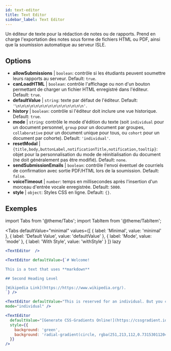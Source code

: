 ```yaml
---
id: text-editor
title: Text Editor
sidebar_label: Text Editor
---
```


Un éditeur de texte pour la rédaction de notes ou de rapports. Prend en charge l'exportation des notes sous forme de fichiers HTML ou PDF, ainsi que la soumission automatique au serveur ISLE.

## Options

* __allowSubmissions__ | `boolean`: contrôle si les étudiants peuvent soumettre leurs rapports au serveur. Default: `true`.
* __canLoadHTML__ | `boolean`: contrôle l'affichage ou non d'un bouton permettant de charger un fichier HTML enregistré dans l'éditeur. Default: `true`.
* __defaultValue__ | `string`: texte par défaut de l'éditeur. Default: `'\n\n\n\n\n\n\n\n\n\n\n\n\n\n\n'`.
* __history__ | `boolean`: contrôle si l'éditeur doit inclure une vue historique. Default: `true`.
* __mode__ | `string`: contrôle le mode d'édition du texte (soit `individual` pour un document personnel, `group` pour un document par groupes, `collaborative` pour un document unique pour tous, ou `cohort` pour un document par cohorte). Default: `'individual'`.
* __resetModal__ | `{title,body,buttonLabel,notificationTitle,notification,tooltip}`: objet pour la personnalisation du mode de réinitialisation du document (ne doit généralement pas être modifié). Default: `none`.
* __sendSubmissionEmails__ | `boolean`: contrôle l'envoi éventuel de courriels de confirmation avec sortie PDF/HTML lors de la soumission. Default: `false`.
* __voiceTimeout__ | `number`: temps en millisecondes après l'insertion d'un morceau d'entrée vocale enregistrée. Default: `5000`.
* __style__ | `object`: Styles CSS en ligne. Default: `{}`.


## Exemples

import Tabs from '@theme/Tabs';
import TabItem from '@theme/TabItem';

<Tabs
    defaultValue="minimal"
    values={[
        { label: 'Minimal', value: 'minimal' },
        { label: 'Default Value', value: 'defaultValue' },
        { label: 'Mode', value: 'mode' },
        { label: 'With Style', value: 'withStyle' }
    ]}
    lazy
>

<TabItem value="minimal">

```jsx live
<TextEditor  />
```

</TabItem>

<TabItem value="defaultValue">

```jsx live
<TextEditor defaultValue={`# Welcome!

This is a text that uses **markdown**

## Second Heading Level

[Wikipedia Link](https://https://www.wikipedia.org/).
`} />
```

</TabItem>

<TabItem value="mode">

```jsx live
<TextEditor defaultValue="This is reserved for an individual. But you can also allow groups, students cohorts, or everybody to join in and work collaboratively (setting the mode option will only have an effect in a live lesson, not this preview)." 
mode="individual" />
```

</TabItem>

<TabItem value="withStyle">

```jsx live
<TextEditor  
  defaultValue="[Generate CSS-Gradients Online!](https://cssgradient.io/)"
  style={{ 
    background: 'green',
    background: 'radial-gradient(circle, rgba(251,213,112,0.7315301120448179) 0%,rgba(83,199,14,0.4514180672268907) 100%)' 
  }}
/>
```

</TabItem>

</Tabs>
